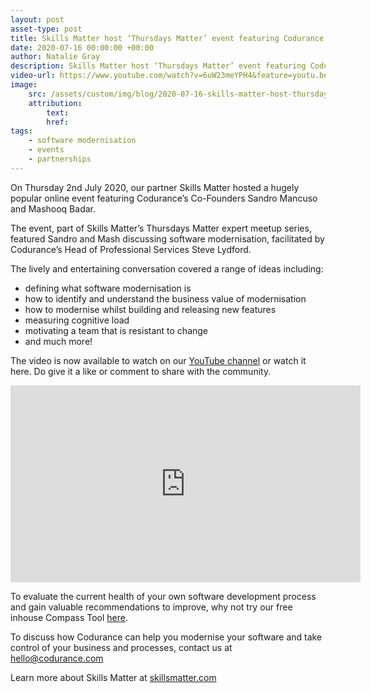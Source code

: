 ```yaml
---
layout: post
asset-type: post
title: Skills Matter host ‘Thursdays Matter’ event featuring Codurance Co-Founders discussing Software Modernisation
date: 2020-07-16 00:00:00 +00:00
author: Natalie Gray
description: Skills Matter host ‘Thursdays Matter’ event featuring Codurance Co-Founders discussing Software Modernisation
video-url: https://www.youtube.com/watch?v=6uW23meYPH4&feature=youtu.be
image:
    src: /assets/custom/img/blog/2020-07-16-skills-matter-host-thursdays-matter-event-featuring-codurance-co-founders-discussing-software-modernisation/skills-matter-blog.jpg
    attribution: 
        text: 
        href: 
tags:
    - software modernisation
    - events
    - partnerships 
---
```


On Thursday 2nd July 2020, our partner Skills Matter hosted a hugely popular online event featuring Codurance’s Co-Founders Sandro Mancuso and Mashooq Badar.

The event, part of Skills Matter’s Thursdays Matter expert meetup series, featured Sandro and Mash discussing software modernisation, facilitated by Codurance’s Head of Professional Services Steve Lydford. 

The lively and entertaining conversation covered a range of ideas including:

- defining what software modernisation is
- how to identify and understand the business value of modernisation
- how to modernise whilst building and releasing new features
- measuring cognitive load
- motivating a team that is resistant to change
- and much more! 

The video is now available to watch on our [YouTube channel](https://www.youtube.com/user/codurance/videos) or watch it here. Do give it a like or comment to share with the community.

<div class="fluid-video-wapper">
    <iframe width="560" height="315" src="https://www.youtube.com/embed/6uW23meYPH4" frameborder="0" allow="accelerometer; autoplay; encrypted-media; gyroscope; picture-in-picture" allowfullscreen></iframe>
</div>

To evaluate the current health of your own software development process and gain valuable recommendations to improve, why not try our free inhouse Compass Tool [here](https://compass.codurance.com/).

To discuss how Codurance can help you modernise your software and take control of your business and processes, contact us at [hello@codurance.com](mailto:hello@codurance.com) 

Learn more about Skills Matter at [skillsmatter.com](https://skillsmatter.com/) 
